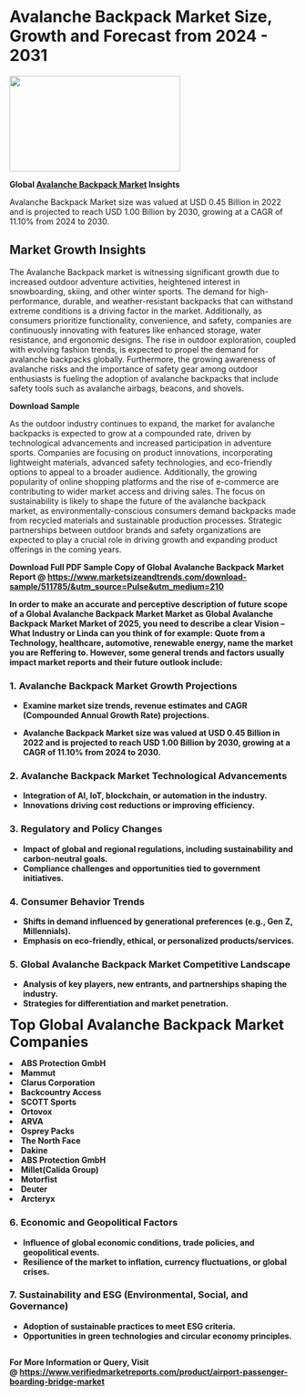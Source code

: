 <H1>Avalanche Backpack Market Size, Growth and Forecast from 2024 - 2031</H1><img class="aligncenter size-medium wp-image-584254" src="https://thirdeyenews.in/wp-content/uploads/2024/09/Global-Market-Research-300x168.jpeg" alt="" width="300" height="168" /><p><strong>Global&nbsp;<a href="https://www.marketsizeandtrends.com/download-sample/511785/&amp;utm_source=Pulse&amp;utm_medium=210">Avalanche Backpack Market</a> Insights</strong></p><p>Avalanche Backpack Market size was valued at USD 0.45 Billion in 2022 and is projected to reach USD 1.00 Billion by 2030, growing at a CAGR of 11.10% from 2024 to 2030.</p><p><h2>Market Growth Insights</h2> <p>The Avalanche Backpack market is witnessing significant growth due to increased outdoor adventure activities, heightened interest in snowboarding, skiing, and other winter sports. The demand for high-performance, durable, and weather-resistant backpacks that can withstand extreme conditions is a driving factor in the market. Additionally, as consumers prioritize functionality, convenience, and safety, companies are continuously innovating with features like enhanced storage, water resistance, and ergonomic designs. The rise in outdoor exploration, coupled with evolving fashion trends, is expected to propel the demand for avalanche backpacks globally. Furthermore, the growing awareness of avalanche risks and the importance of safety gear among outdoor enthusiasts is fueling the adoption of avalanche backpacks that include safety tools such as avalanche airbags, beacons, and shovels.</p> <p><strong>Download Sample</strong></p> <p>As the outdoor industry continues to expand, the market for avalanche backpacks is expected to grow at a compounded rate, driven by technological advancements and increased participation in adventure sports. Companies are focusing on product innovations, incorporating lightweight materials, advanced safety technologies, and eco-friendly options to appeal to a broader audience. Additionally, the growing popularity of online shopping platforms and the rise of e-commerce are contributing to wider market access and driving sales. The focus on sustainability is likely to shape the future of the avalanche backpack market, as environmentally-conscious consumers demand backpacks made from recycled materials and sustainable production processes. Strategic partnerships between outdoor brands and safety organizations are expected to play a crucial role in driving growth and expanding product offerings in the coming years.</p> <p><strong></p><p><span class=""><strong>Download Full PDF Sample Copy of Global Avalanche Backpack Market Report</strong> @ <a href="https://www.marketsizeandtrends.com/download-sample/511785/&amp;utm_source=Pulse&amp;utm_medium=210" target="_blank">https://www.marketsizeandtrends.com/download-sample/511785/&amp;utm_source=Pulse&amp;utm_medium=210</a></span></p><p>In order to make an accurate and perceptive description of future scope of a Global&nbsp;Avalanche Backpack Market Market as Global&nbsp;Avalanche Backpack Market Market of 2025, you need to describe a clear Vision &ndash; What Industry or Linda can you think of for example: Quote from a Technology, healthcare, automotive, renewable energy, name the market you are Reffering to. However, some general trends and factors usually impact market reports and their future outlook include:</p><h3>1.&nbsp;<strong>Avalanche Backpack Market Growth Projections</strong></h3><ul><li>Examine market size trends, revenue estimates and CAGR (Compounded Annual Growth Rate) projections.</li><li><p>Avalanche Backpack Market size was valued at USD 0.45 Billion in 2022 and is projected to reach USD 1.00 Billion by 2030, growing at a CAGR of 11.10% from 2024 to 2030.</p></li></ul><h3>2.&nbsp;<strong>Avalanche Backpack Market Technological Advancements</strong></h3><ul><li>Integration of AI, IoT, blockchain, or automation in the industry.</li><li>Innovations driving cost reductions or improving efficiency.</li></ul><h3>3.&nbsp;<strong>Regulatory and Policy Changes</strong></h3><ul><li>Impact of global and regional regulations, including sustainability and carbon-neutral goals.</li><li>Compliance challenges and opportunities tied to government initiatives.</li></ul><h3>4.&nbsp;<strong>Consumer Behavior Trends</strong></h3><ul><li>Shifts in demand influenced by generational preferences (e.g., Gen Z, Millennials).</li><li>Emphasis on eco-friendly, ethical, or personalized products/services.</li></ul><h3>5.&nbsp;<strong>Global Avalanche Backpack Market Competitive Landscape</strong></h3><ul><li>Analysis of key players, new entrants, and partnerships shaping the industry.</li><li>Strategies for differentiation and market penetration.</li></ul><p data-pm-slice="1 1 []"><span style="color: inherit; font-family: inherit; font-size: 25px;">Top Global Avalanche Backpack Market Companies</span></p><div class="" data-test-id=""><p><li>ABS Protection GmbH</li><li> Mammut</li><li> Clarus Corporation</li><li> Backcountry Access</li><li> SCOTT Sports</li><li> Ortovox</li><li> ARVA</li><li> Osprey Packs</li><li> The North Face</li><li> Dakine</li><li> ABS Protection GmbH</li><li> Millet(Calida Group)</li><li> Motorfist</li><li> Deuter</li><li> Arcteryx</li></p></div><h3>6.&nbsp;<strong>Economic and Geopolitical Factors</strong></h3><ul><li>Influence of global economic conditions, trade policies, and geopolitical events.</li><li>Resilience of the market to inflation, currency fluctuations, or global crises.</li></ul><h3>7.&nbsp;<strong>Sustainability and ESG (Environmental, Social, and Governance)</strong></h3><ul><li>Adoption of sustainable practices to meet ESG criteria.</li><li>Opportunities in green technologies and circular economy principles.</li></ul><h2><strong style="font-size: 14px;">For More Information or Query, Visit @&nbsp;</strong><a style="background-color: #ffffff; font-size: 14px;" href="https://www.marketsizeandtrends.com/report/avalanche-backpack-market/" target="_blank">https://www.verifiedmarketreports.com/product/airport-passenger-boarding-bridge-market</a></h2>
